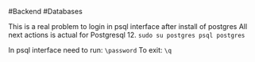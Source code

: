 #Backend #Databases


This is a real problem to login in psql interface after install of postgres
All next actions is actual for Postgresql 12.
`sudo su postgres psql postgres`

In psql interface need to run: `\password`
To exit: `\q`